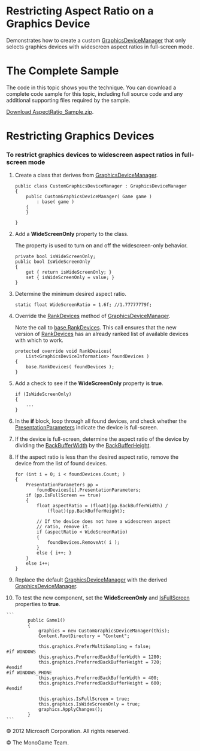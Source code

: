 

# Restricting Aspect Ratio on a Graphics Device

Demonstrates how to create a custom [GraphicsDeviceManager](T_Microsoft_Xna_Framework_GraphicsDeviceManager.md) that only selects graphics devices with widescreen aspect ratios in full-screen mode.

# The Complete Sample

The code in this topic shows you the technique. You can download a complete code sample for this topic, including full source code and any additional supporting files required by the sample.

[Download AspectRatio_Sample.zip](http://go.microsoft.com/fwlink/?LinkId=258685).

# Restricting Graphics Devices

### To restrict graphics devices to widescreen aspect ratios in full-screen mode

1.  Create a class that derives from [GraphicsDeviceManager](T_Microsoft_Xna_Framework_GraphicsDeviceManager.md).
    
    ```
    public class CustomGraphicsDeviceManager : GraphicsDeviceManager
    {
        public CustomGraphicsDeviceManager( Game game )
            : base( game )
        {
        }
    
    }
    ```
    
2.  Add a **WideScreenOnly** property to the class.
    
    The property is used to turn on and off the widescreen-only behavior.
    
    ```
    private bool isWideScreenOnly;
    public bool IsWideScreenOnly
    {
        get { return isWideScreenOnly; }
        set { isWideScreenOnly = value; }
    }
    ```
    
3.  Determine the minimum desired aspect ratio.
    
    ```
    static float WideScreenRatio = 1.6f; //1.77777779f;
    ```
    
4.  Override the [RankDevices](M_Microsoft_Xna_Framework_GraphicsDeviceManager_RankDevices.md) method of [GraphicsDeviceManager](T_Microsoft_Xna_Framework_GraphicsDeviceManager.md).
    
    Note the call to [base.RankDevices](M_Microsoft_Xna_Framework_GraphicsDeviceManager_RankDevices.md). This call ensures that the new version of [RankDevices](M_Microsoft_Xna_Framework_GraphicsDeviceManager_RankDevices.md) has an already ranked list of available devices with which to work.
    
    ```
    protected override void RankDevices( 
        List<GraphicsDeviceInformation> foundDevices )
    {
        base.RankDevices( foundDevices );
    }
    ```
    
5.  Add a check to see if the **WideScreenOnly** property is **true**.
    
    ```
    if (IsWideScreenOnly)
    {
        ...
    }
    ```
    
6.  In the **if** block, loop through all found devices, and check whether the [PresentationParameters](T_Microsoft_Xna_Framework_Graphics_PresentationParameters.md) indicate the device is full-screen.
    
7.  If the device is full-screen, determine the aspect ratio of the device by dividing the [BackBufferWidth](P_Microsoft_Xna_Framework_Graphics_PresentationParameters_BackBufferWidth.md) by the [BackBufferHeight](P_Microsoft_Xna_Framework_Graphics_PresentationParameters_BackBufferHeight.md).
    
8.  If the aspect ratio is less than the desired aspect ratio, remove the device from the list of found devices.
    
    ```
    for (int i = 0; i < foundDevices.Count; )
    {
        PresentationParameters pp = 
            foundDevices[i].PresentationParameters;
        if (pp.IsFullScreen == true)
        {
            float aspectRatio = (float)(pp.BackBufferWidth) / 
                (float)(pp.BackBufferHeight);
    
            // If the device does not have a widescreen aspect 
            // ratio, remove it.
            if (aspectRatio < WideScreenRatio) 
            { 
                foundDevices.RemoveAt( i ); 
            }
            else { i++; }
        }
        else i++;
    }
    ```
    
9.  Replace the default [GraphicsDeviceManager](T_Microsoft_Xna_Framework_GraphicsDeviceManager.md) with the derived [GraphicsDeviceManager](T_Microsoft_Xna_Framework_GraphicsDeviceManager.md).
10.  To test the new component, set the **WideScreenOnly** and [IsFullScreen](P_Microsoft_Xna_Framework_GraphicsDeviceManager_IsFullScreen.md) properties to **true**.
    
    ```
            public Game1()
            {
                graphics = new CustomGraphicsDeviceManager(this);
                Content.RootDirectory = "Content";
    
                this.graphics.PreferMultiSampling = false;
    #if WINDOWS
                this.graphics.PreferredBackBufferWidth = 1280;
                this.graphics.PreferredBackBufferHeight = 720;
    #endif
    #if WINDOWS_PHONE
                this.graphics.PreferredBackBufferWidth = 400;
                this.graphics.PreferredBackBufferHeight = 600;
    #endif
    
                this.graphics.IsFullScreen = true;
                this.graphics.IsWideScreenOnly = true;
                graphics.ApplyChanges();
            }
    ```
    

© 2012 Microsoft Corporation. All rights reserved.  

© The MonoGame Team.
